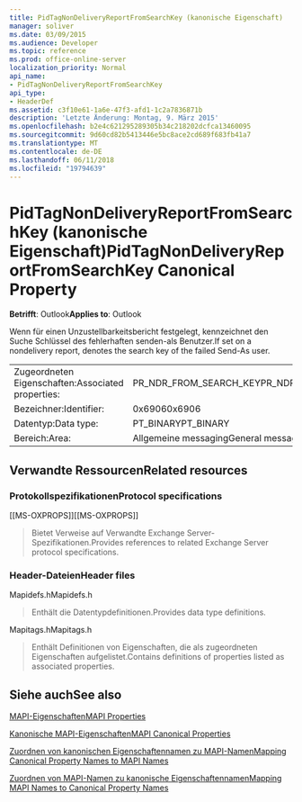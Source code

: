 ```yaml
---
title: PidTagNonDeliveryReportFromSearchKey (kanonische Eigenschaft)
manager: soliver
ms.date: 03/09/2015
ms.audience: Developer
ms.topic: reference
ms.prod: office-online-server
localization_priority: Normal
api_name:
- PidTagNonDeliveryReportFromSearchKey
api_type:
- HeaderDef
ms.assetid: c3f10e61-1a6e-47f3-afd1-1c2a7836871b
description: 'Letzte Änderung: Montag, 9. März 2015'
ms.openlocfilehash: b2e4c621295289305b34c218202dcfca13460095
ms.sourcegitcommit: 9d60cd82b5413446e5bc8ace2cd689f683fb41a7
ms.translationtype: MT
ms.contentlocale: de-DE
ms.lasthandoff: 06/11/2018
ms.locfileid: "19794639"
---
```

# <a name="pidtagnondeliveryreportfromsearchkey-canonical-property"></a><span data-ttu-id="6a175-103">PidTagNonDeliveryReportFromSearchKey (kanonische Eigenschaft)</span><span class="sxs-lookup"><span data-stu-id="6a175-103">PidTagNonDeliveryReportFromSearchKey Canonical Property</span></span>

  
  
<span data-ttu-id="6a175-104">**Betrifft**: Outlook</span><span class="sxs-lookup"><span data-stu-id="6a175-104">**Applies to**: Outlook</span></span> 
  
<span data-ttu-id="6a175-105">Wenn für einen Unzustellbarkeitsbericht festgelegt, kennzeichnet den Suche Schlüssel des fehlerhaften senden-als Benutzer.</span><span class="sxs-lookup"><span data-stu-id="6a175-105">If set on a nondelivery report, denotes the search key of the failed Send-As user.</span></span>
  
|||
|:-----|:-----|
|<span data-ttu-id="6a175-106">Zugeordneten Eigenschaften:</span><span class="sxs-lookup"><span data-stu-id="6a175-106">Associated properties:</span></span>  <br/> |<span data-ttu-id="6a175-107">PR_NDR_FROM_SEARCH_KEY</span><span class="sxs-lookup"><span data-stu-id="6a175-107">PR_NDR_FROM_SEARCH_KEY</span></span>  <br/> |
|<span data-ttu-id="6a175-108">Bezeichner:</span><span class="sxs-lookup"><span data-stu-id="6a175-108">Identifier:</span></span>  <br/> |<span data-ttu-id="6a175-109">0x6906</span><span class="sxs-lookup"><span data-stu-id="6a175-109">0x6906</span></span>  <br/> |
|<span data-ttu-id="6a175-110">Datentyp:</span><span class="sxs-lookup"><span data-stu-id="6a175-110">Data type:</span></span>  <br/> |<span data-ttu-id="6a175-111">PT_BINARY</span><span class="sxs-lookup"><span data-stu-id="6a175-111">PT_BINARY</span></span>  <br/> |
|<span data-ttu-id="6a175-112">Bereich:</span><span class="sxs-lookup"><span data-stu-id="6a175-112">Area:</span></span>  <br/> |<span data-ttu-id="6a175-113">Allgemeine messaging</span><span class="sxs-lookup"><span data-stu-id="6a175-113">General messaging</span></span>  <br/> |
   
## <a name="related-resources"></a><span data-ttu-id="6a175-114">Verwandte Ressourcen</span><span class="sxs-lookup"><span data-stu-id="6a175-114">Related resources</span></span>

### <a name="protocol-specifications"></a><span data-ttu-id="6a175-115">Protokollspezifikationen</span><span class="sxs-lookup"><span data-stu-id="6a175-115">Protocol specifications</span></span>

<span data-ttu-id="6a175-116">[[MS-OXPROPS]]</span><span class="sxs-lookup"><span data-stu-id="6a175-116">[[MS-OXPROPS]]</span></span> 
  
> <span data-ttu-id="6a175-117">Bietet Verweise auf Verwandte Exchange Server-Spezifikationen.</span><span class="sxs-lookup"><span data-stu-id="6a175-117">Provides references to related Exchange Server protocol specifications.</span></span>
    
### <a name="header-files"></a><span data-ttu-id="6a175-118">Header-Dateien</span><span class="sxs-lookup"><span data-stu-id="6a175-118">Header files</span></span>

<span data-ttu-id="6a175-119">Mapidefs.h</span><span class="sxs-lookup"><span data-stu-id="6a175-119">Mapidefs.h</span></span>
  
> <span data-ttu-id="6a175-120">Enthält die Datentypdefinitionen.</span><span class="sxs-lookup"><span data-stu-id="6a175-120">Provides data type definitions.</span></span>
    
<span data-ttu-id="6a175-121">Mapitags.h</span><span class="sxs-lookup"><span data-stu-id="6a175-121">Mapitags.h</span></span>
  
> <span data-ttu-id="6a175-122">Enthält Definitionen von Eigenschaften, die als zugeordneten Eigenschaften aufgelistet.</span><span class="sxs-lookup"><span data-stu-id="6a175-122">Contains definitions of properties listed as associated properties.</span></span>
    
## <a name="see-also"></a><span data-ttu-id="6a175-123">Siehe auch</span><span class="sxs-lookup"><span data-stu-id="6a175-123">See also</span></span>



[<span data-ttu-id="6a175-124">MAPI-Eigenschaften</span><span class="sxs-lookup"><span data-stu-id="6a175-124">MAPI Properties</span></span>](mapi-properties.md)
  
[<span data-ttu-id="6a175-125">Kanonische MAPI-Eigenschaften</span><span class="sxs-lookup"><span data-stu-id="6a175-125">MAPI Canonical Properties</span></span>](mapi-canonical-properties.md)
  
[<span data-ttu-id="6a175-126">Zuordnen von kanonischen Eigenschaftennamen zu MAPI-Namen</span><span class="sxs-lookup"><span data-stu-id="6a175-126">Mapping Canonical Property Names to MAPI Names</span></span>](mapping-canonical-property-names-to-mapi-names.md)
  
[<span data-ttu-id="6a175-127">Zuordnen von MAPI-Namen zu kanonische Eigenschaftennamen</span><span class="sxs-lookup"><span data-stu-id="6a175-127">Mapping MAPI Names to Canonical Property Names</span></span>](mapping-mapi-names-to-canonical-property-names.md)

